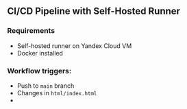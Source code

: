 ## CI/CD Pipeline with Self-Hosted Runner

### Requirements
- Self-hosted runner on Yandex Cloud VM
- Docker installed

### Workflow triggers:
- Push to `main` branch
- Changes in `html/index.html`
- 